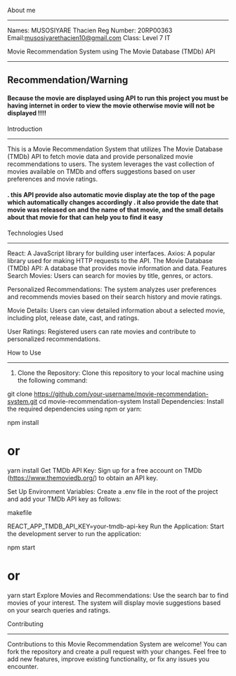 About me
_________

Names: MUSOSIYARE Thacien
Reg Number: 20RP00363
Email:musosiyarethacien10@gmail.com
Class: Level 7 IT


Movie Recommendation System using The Movie Database (TMDb) API
________________________________________________________________

<h2>Recommendation/Warning</h2>
<h4>Because the movie are displayed using API to run this project you must be having internet in order
to view the movie otherwise movie will not be displayed !!!!
 </h4>

Introduction
_______________

This is a Movie Recommendation System that utilizes The Movie Database (TMDb) API to fetch movie data and provide personalized movie recommendations to users. The system leverages the vast collection of movies available on TMDb and offers suggestions based on user preferences and movie ratings.

<h4>
. this API provide also automatic movie display ate the top of the page
  which automatically changes accordingly 
. it also provide the date that movie was released on and the name of that movie, and the small details about that movie
  for that can help you to find it easy
  </h4>

Technologies Used
___________________

React: A JavaScript library for building user interfaces.
Axios: A popular library used for making HTTP requests to the API.
The Movie Database (TMDb) API: A database that provides movie information and data.
Features
Search Movies: Users can search for movies by title, genres, or actors.

Personalized Recommendations: The system analyzes user preferences and recommends movies based on their search history and movie ratings.

Movie Details: Users can view detailed information about a selected movie, including plot, release date, cast, and ratings.

User Ratings: Registered users can rate movies and contribute to personalized recommendations.

How to Use
____________

1. Clone the Repository:
Clone this repository to your local machine using the following command:

git clone https://github.com/your-username/movie-recommendation-system.git
cd movie-recommendation-system
Install Dependencies:
Install the required dependencies using npm or yarn:

npm install

# or
yarn install
Get TMDb API Key:
Sign up for a free account on TMDb (https://www.themoviedb.org/) to obtain an API key.

Set Up Environment Variables:
Create a .env file in the root of the project and add your TMDb API key as follows:

makefile

REACT_APP_TMDB_API_KEY=your-tmdb-api-key
Run the Application:
Start the development server to run the application:

npm start
# or
yarn start
Explore Movies and Recommendations:
Use the search bar to find movies of your interest. The system will display movie suggestions based on your search queries and ratings.

Contributing
_______________

Contributions to this Movie Recommendation System are welcome! You can fork the repository and create a pull request with your changes. Feel free to add new features, improve existing functionality, or fix any issues you encounter.
